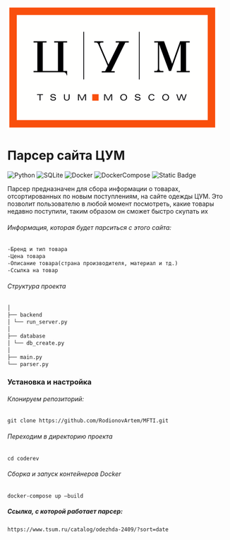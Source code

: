 ![Project logo](image/logo.png)


# Парсер сайта ЦУМ

![Python](https://img.shields.io/badge/Python_3.10-blue?logo=python&logoColor=yellow)
![SQLite](https://img.shields.io/badge/SQLite-purple?logo=SQLite&logoColor=blue)
![Docker](https://img.shields.io/badge/Docker-grey?logo=Docker&logoColor=blue)
![DockerCompose](https://img.shields.io/badge/DockerCompose-blue)
![Static Badge](https://img.shields.io/badge/FastAPI-black?logo=FastAPI)

Парсер предназначен для сбора информации о товарах, отсортированных по новым поступлениям, на сайте одежды ЦУМ. Это позволит пользователю в любой момент посмотреть, какие товары недавно поступили, таким образом он сможет быстро скупать их

###### Информация, которая будет парситься с этого сайта:
    -Бренд и тип товара
    -Цена товара
    -Описание товара(страна производителя, материал и тд.)
    -Ссылка на товар


###### Структура проекта
    │
    ├── backend
    │ └── run_server.py
    │
    ├── database
    │ └── db_create.py
    │
    ├── main.py
    └── parser.py


### Установка и настройка
###### Клонируем репозиторий:
    git clone https://github.com/RodionovArtem/MFTI.git

###### Переходим в директорию проекта
    cd coderev

###### Сборка и запуск контейнеров Docker
    docker-compose up —build


##### Ссылка, с которой работает парсер:
    https://www.tsum.ru/catalog/odezhda-2409/?sort=date

